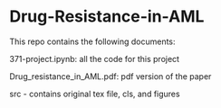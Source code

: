 # Drug-Resistance-in-AML

This repo contains the following documents:

371-project.ipynb: all the code for this project

Drug_resistance_in_AML.pdf: pdf version of the paper

src - contains original tex file, cls, and figures
